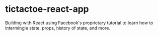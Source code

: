 # tictactoe-react-app
Building with React using Facebook's proprietary tutorial to learn how to intermingle state, props, history of state, and more.
